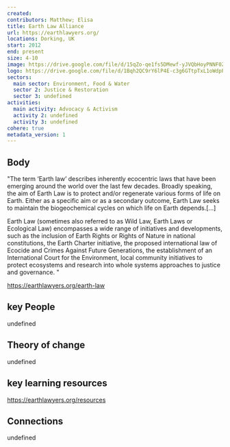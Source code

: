```yaml
---
created:
contributors: Matthew; Elisa
title: Earth Law Alliance
url: https://earthlawyers.org/
locations: Dorking, UK
start: 2012
end: present
size: 4-10
image: https://drive.google.com/file/d/15qZo-qe1fs5DMewf-yJVQbHoyPNNF0Zh/view?usp=drive_link
logo: https://drive.google.com/file/d/1Bqh2QC9rY6lP4E-c3g6GTtpTxL1oWdpP/view?usp=drive_link
sectors:
  main sector: Environment, Food & Water
  sector 2: Justice & Restoration
  sector 3: undefined
activities: 
  main activity: Advocacy & Activism
  activity 2: undefined
  activity 3: undefined
cohere: true
metadata_version: 1
---
```



## Body

"The term ‘Earth law’ describes inherently ecocentric laws that have been emerging around the world over the last few decades. Broadly speaking, the aim of Earth Law is to protect and/or regenerate various forms of life on Earth. Either as a specific aim or as a secondary outcome, Earth Law seeks to maintain the biogeochemical cycles on which life on Earth depends.[...]

Earth Law (sometimes also referred to as Wild Law, Earth Laws or Ecological Law) encompasses a wide range of initiatives and developments, such as the inclusion of Earth Rights or Rights of Nature in national constitutions, the Earth Charter initiative, the proposed international law of Ecocide and Crimes Against Future Generations, the establishment of an International Court for the Environment, local community initiatives to protect ecosystems and research into whole systems approaches to justice and governance. "

https://earthlawyers.org/earth-law

## key People

undefined

## Theory of change

undefined

## key learning resources

https://earthlawyers.org/resources

## Connections

undefined


